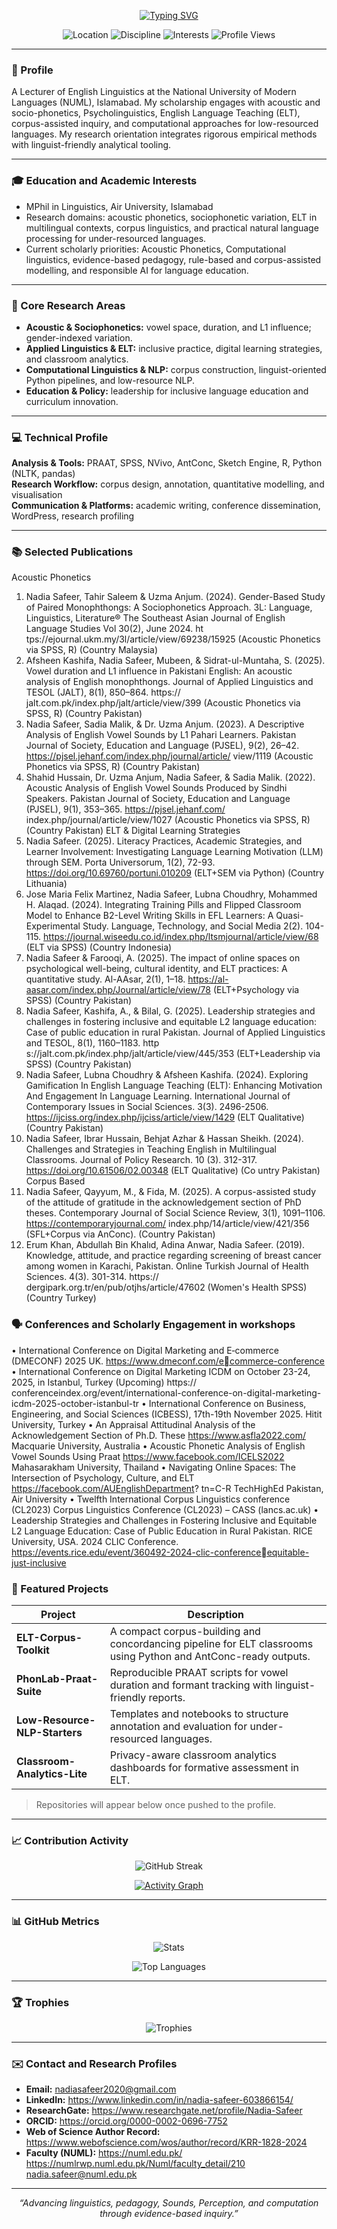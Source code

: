 <!-- Typing SVG Banner -->
<p align="center">
  <a href="https://git.io/typing-svg">
    <img src="https://readme-typing-svg.demolab.com?font=Georgia&size=24&duration=3500&pause=800&center=true&vCenter=true&width=900&lines=Nadia+Safeer+%E2%80%94+Lecturer+%26+Researcher;Applied+%26+Computational+Linguistics;Acoustic+Phonetics+%7C+ELT+%7C+NLP+for+Low-Resource+Languages" alt="Typing SVG" />
  </a>
</p>

<!-- Quick badges -->
<p align="center">
  <img alt="Location" src="https://img.shields.io/badge/Islamabad-Pakistan-informational">
  <img alt="Discipline" src="https://img.shields.io/badge/Applied%20%26%20Computational-Linguistics-blue">
  <img alt="Interests" src="https://img.shields.io/badge/Acoustic%20Phonetics-ELT%20%7C%20NLP%20%7C%20Corpus%20Linguistics-purple">
  <img alt="Profile Views" src="https://komarev.com/ghpvc/?username=NadiaSafeer&style=flat&label=Profile+views">
</p>

---

### 📍 Profile
A Lecturer of English Linguistics at the National University of Modern Languages (NUML), Islamabad. My scholarship engages with acoustic and socio-phonetics, Psycholinguistics, English Language Teaching (ELT), corpus-assisted inquiry, and computational approaches for low-resourced languages. My research orientation integrates rigorous empirical methods with linguist-friendly analytical tooling.

---

### 🎓 Education and Academic Interests
- MPhil in Linguistics, Air University, Islamabad  
- Research domains: acoustic phonetics, sociophonetic variation, ELT in multilingual contexts, corpus linguistics, and practical natural language processing for under-resourced languages.  
- Current scholarly priorities: Acoustic Phonetics, Computational linguistics, evidence-based pedagogy, rule-based and corpus-assisted modelling, and responsible AI for language education.

---

### 🧠 Core Research Areas
- **Acoustic & Sociophonetics:** vowel space, duration, and L1 influence; gender-indexed variation.  
- **Applied Linguistics & ELT:** inclusive practice, digital learning strategies, and classroom analytics.  
- **Computational Linguistics & NLP:** corpus construction, linguist-oriented Python pipelines, and low-resource NLP.  
- **Education & Policy:** leadership for inclusive language education and curriculum innovation.

---

### 💻 Technical Profile
**Analysis & Tools:** PRAAT, SPSS, NVivo, AntConc, Sketch Engine, R, Python (NLTK, pandas)  
**Research Workflow:** corpus design, annotation, quantitative modelling, and visualisation  
**Communication & Platforms:** academic writing, conference dissemination, WordPress, research profiling

---

### 📚 Selected Publications
Acoustic Phonetics
1. Nadia Safeer, Tahir Saleem & Uzma Anjum. (2024). Gender-Based Study of Paired Monophthongs: A Sociophonetics
Approach. 3L: Language, Linguistics, Literature® The Southeast Asian Journal of English Language Studies Vol 30(2), June 2024. ht
tps://ejournal.ukm.my/3l/article/view/69238/15925 (Acoustic Phonetics via SPSS, R) (Country Malaysia)
2. Afsheen Kashifa, Nadia Safeer, Mubeen, & Sidrat-ul-Muntaha, S. (2025). Vowel duration and L1 influence in Pakistani
English: An acoustic analysis of English monophthongs. Journal of Applied Linguistics and TESOL (JALT), 8(1), 850–864. https://
jalt.com.pk/index.php/jalt/article/view/399 (Acoustic Phonetics via SPSS, R) (Country Pakistan)
3. Nadia Safeer, Sadia Malik, & Dr. Uzma Anjum. (2023). A Descriptive Analysis of English Vowel Sounds by L1 Pahari Learners.
Pakistan Journal of Society, Education and Language (PJSEL), 9(2), 26–42. https://pjsel.jehanf.com/index.php/journal/article/
view/1119 (Acoustic Phonetics via SPSS, R) (Country Pakistan)
4. Shahid Hussain, Dr. Uzma Anjum, Nadia Safeer, & Sadia Malik. (2022). Acoustic Analysis of English Vowel Sounds Produced
by Sindhi Speakers. Pakistan Journal of Society, Education and Language (PJSEL), 9(1), 353–365. https://pjsel.jehanf.com/
index.php/journal/article/view/1027 (Acoustic Phonetics via SPSS, R) (Country Pakistan)
ELT & Digital Learning Strategies 
1. Nadia Safeer. (2025). Literacy Practices, Academic Strategies, and Learner Involvement: Investigating Language Learning
Motivation (LLM) through SEM. Porta Universorum, 1(2), 72-93. https://doi.org/10.69760/portuni.010209 (ELT+SEM via
Python) (Country Lithuania)
2. Jose Maria Felix Martinez, Nadia Safeer, Lubna Choudhry, Mohammed H. Alaqad. (2024). Integrating Training Pills and
Flipped Classroom Model to Enhance B2-Level Writing Skills in EFL Learners: A Quasi-Experimental Study. Language,
Technology, and Social Media 2(2). 104-115. https://journal.wiseedu.co.id/index.php/ltsmjournal/article/view/68 (ELT via
SPSS) (Country Indonesia)
3. Nadia Safeer & Farooqi, A. (2025). The impact of online spaces on psychological well-being, cultural identity, and ELT
practices: A quantitative study. Al-AAsar, 2(1), 1–18. https://al-aasar.com/index.php/Journal/article/view/78 (ELT+Psychology
via SPSS) (Country Pakistan)
4. Nadia Safeer, Kashifa, A., & Bilal, G. (2025). Leadership strategies and challenges in fostering inclusive and equitable L2
language education: Case of public education in rural Pakistan. Journal of Applied Linguistics and TESOL, 8(1), 1160–1183. http
s://jalt.com.pk/index.php/jalt/article/view/445/353 (ELT+Leadership via SPSS) (Country Pakistan)
5. Nadia Safeer, Lubna Choudhry & Afsheen Kashifa. (2024). Exploring Gamification In English Language Teaching (ELT):
Enhancing Motivation And Engagement In Language Learning. International Journal of Contemporary Issues in Social Sciences.
3(3). 2496-2506. https://ijciss.org/index.php/ijciss/article/view/1429 (ELT Qualitative) (Country Pakistan)
6. Nadia Safeer, Ibrar Hussain, Behjat Azhar & Hassan Sheikh. (2024). Challenges and Strategies in Teaching English in
Multilingual Classrooms. Journal of Policy Research. 10 (3). 312-317. https://doi.org/10.61506/02.00348 (ELT Qualitative) (Co
untry Pakistan)
Corpus Based
1. Nadia Safeer, Qayyum, M., & Fida, M. (2025). A corpus-assisted study of the attitude of gratitude in the acknowledgement
section of PhD theses. Contemporary Journal of Social Science Review, 3(1), 1091–1106. https://contemporaryjournal.com/
index.php/14/article/view/421/356 (SFL+Corpus via AnConc). (Country Pakistan)
2. Erum Khan, Abdullah Bin Khalıd, Adina Anwar, Nadia Safeer. (2019). Knowledge, attitude, and practice regarding screening
of breast cancer among women in Karachi, Pakistan. Online Turkish Journal of Health Sciences. 4(3). 301-314. https://
dergipark.org.tr/en/pub/otjhs/article/47602 (Women's Health SPSS) (Country Turkey)

### 🗣️ Conferences and Scholarly Engagement in workshops
• International Conference on Digital Marketing and E‑commerce (DMECONF) 2025 UK. https://www.dmeconf.com/e￾commerce-conference
• International Conference on Digital Marketing ICDM on October 23-24, 2025, in Istanbul, Turkey (Upcoming) https://
conferenceindex.org/event/international-conference-on-digital-marketing-icdm-2025-october-istanbul-tr
• International Conference on Business, Engineering, and Social Sciences (ICBESS), 17th-19th November 2025. Hitit University,
Turkey
• An Appraisal Attitudinal Analysis of the Acknowledgement Section of Ph.D. These https://www.asfla2022.com/ Macquarie
University, Australia
• Acoustic Phonetic Analysis of English Vowel Sounds Using Praat https://www.facebook.com/ICELS2022 Mahasarakham
University, Thailand 
• Navigating Online Spaces: The Intersection of Psychology, Culture, and ELT https://facebook.com/AUEnglishDepartment?
tn=C-R TechHighEd Pakistan, Air University
• Twelfth International Corpus Linguistics conference (CL2023) Corpus Linguistics Conference (CL2023) – CASS (lancs.ac.uk)
• Leadership Strategies and Challenges in Fostering Inclusive and Equitable L2 Language Education: Case of Public Education
in Rural Pakistan. RICE University, USA. 2024 CLIC Conference. https://events.rice.edu/event/360492-2024-clic-conference￾equitable-just-inclusive

### 🧰 Featured Projects
| Project | Description |
|---|---|
| **ELT-Corpus-Toolkit** | A compact corpus-building and concordancing pipeline for ELT classrooms using Python and AntConc-ready outputs. |
| **PhonLab-Praat-Suite** | Reproducible PRAAT scripts for vowel duration and formant tracking with linguist-friendly reports. |
| **Low-Resource-NLP-Starters** | Templates and notebooks to structure annotation and evaluation for under-resourced languages. |
| **Classroom-Analytics-Lite** | Privacy-aware classroom analytics dashboards for formative assessment in ELT. |

> Repositories will appear below once pushed to the profile.

---

### 📈 Contribution Activity
<p align="center">
  <img alt="GitHub Streak" src="https://streak-stats.demolab.com?user=NadiaSafeer&theme=default&date_format=j%20M%5B%20Y%5D">
</p>

<p align="center">
  <a href="https://github.com/NadiaSafeer">
    <img alt="Activity Graph" src="https://github-readme-activity-graph.vercel.app/graph?username=NadiaSafeer&area=true&hide_border=false">
  </a>
</p>

---

### 📊 GitHub Metrics
<p align="center">
  <img alt="Stats" src="https://github-readme-stats.vercel.app/api?username=NadiaSafeer&show_icons=true">
</p>
<p align="center">
  <img alt="Top Languages" src="https://github-readme-stats.vercel.app/api/top-langs/?username=NadiaSafeer&layout=compact">
</p>

---

### 🏆 Trophies
<p align="center">
  <img alt="Trophies" src="https://github-profile-trophy.vercel.app/?username=NadiaSafeer&margin-w=15&margin-h=15">
</p>

---

### ✉️ Contact and Research Profiles
- **Email:** nadiasafeer2020@gmail.com  
- **LinkedIn:** https://www.linkedin.com/in/nadia-safeer-603866154/  
- **ResearchGate:** https://www.researchgate.net/profile/Nadia-Safeer  
- **ORCID:** https://orcid.org/0000-0002-0696-7752  
- **Web of Science Author Record:** https://www.webofscience.com/wos/author/record/KRR-1828-2024  
- **Faculty (NUML):** https://numl.edu.pk/
https://numlrwp.numl.edu.pk/Numl/faculty_detail/210
nadia.safeer@numl.edu.pk
---

<p align="center"><i>“Advancing linguistics, pedagogy, Sounds, Perception, and computation through evidence-based inquiry.”</i></p>
